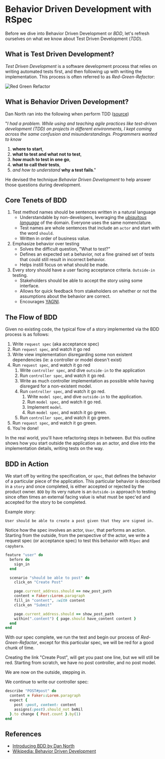 Behavior Driven Development with RSpec
======================================

Before we dive into Behavior Driven Development or *BDD*, let's refresh ourselves on what we know about Test Driven Development (*TDD*).

What is Test Driven Development?
--------------------------------

*Test Driven Development* is a software development process that relies on writing automated tests first, and then following up with writing the implementation. This process is often referred to as *Red-Green-Refactor*:

![Red Green Refactor](http://upload.wikimedia.org/wikipedia/en/9/9c/Test-driven_development.PNG)

What is Behavior Driven Development?
------------------------------------

Dan North ran into the following when perform TDD ([source](http://dannorth.net/introducing-bdd/))

"_I had a problem. While using and teaching agile practices like test-driven development (TDD) on projects in different environments, I kept coming across the same confusion and misunderstandings. 
Programmers wanted to know_

1. **where to start**,
2. **what to test and what not to test**,
3. **how much to test in one go**,
4. **what to call their tests**,
5. _and how to understand_ **why a test fails**."

He devised the technique *Behavior Driven Development* to help answer those questions during development.

Core Tenets of BDD
------------------

1. Test method names should be sentences written in a natural language
    - Understandable by non-developers, leveraging the [_ubiquitous language_](http://domaindrivendesign.org/node/132) of the domain. Everyone uses the same nomenclature.
    - Test names are whole sentences that include an `actor` and start with the word `should`.
    - Written in order of business value.
2. Emphasize behavior over testing
    - Solves the difficult question, "What to test?"
    - Defines an expected set a behavior, not a fine grained set of tests that could still result in incorrect behavior.
    - Helps instill focus on what should be made.
3. Every story should have a user facing acceptance criteria. `Outside-in` testing.
    - Stakeholders should be able to accept the story using some interface.
    - Allows for quick feedback from stakeholders on whether or not the assumptions about the behavior are correct.
    - Encourages [YAGNI](http://en.wikipedia.org/wiki/You_ain%27t_gonna_need_it).

The Flow of BDD
---------------

Given no existing code, the typical flow of a story implemented via the BDD process is as follows:

1. Write `request spec` (aka acceptance spec)
2. Run `request spec`, and watch it go red
3. Write view implementation disregarding some non existent dependencies (ie: a controller or model doesn't exist)
4. Run `request spec`, and watch it go red
    1. Write `controller spec`, and dive `outside-in` to the application
    2. Run `controller spec`, and watch it go red.
    3. Write as much controller implementation as possible while having disregard for a non-existent model.
    4. Run `controller spec`, and watch it go red.
        1. Write `model spec`, and dive `outside-in` to the application.
        2. Run `model spec`, and watch it go red.
        3. Implement `model`.
        4. Run `model spec`, and watch it go green.
    13. Run `controller spec`, and watch it go green.
14. Run `request spec`, and watch it go green.
15. You're done!

In the real world, you'll have refactoring steps in between. But this outline shows how you start outside the application as an actor, and dive into the implementation details, writing tests on the way.

BDD in Action
-------------

We start off by writing the specification, or `spec`, that defines the behavior of a particular piece of the application.
This particular behavior is described in a `story` and once completed, is either accepted or rejected by the product owner.
`BDD` by its very nature is an `Outside-in` approach to testing since often times an external facing value is what must be spec'ed and accepted for the story to be completed.

Example story:

    User should be able to create a post given that they are signed in.

Notice how the spec involves an actor, `User`, that performs an action. 
Starting from the outside, from the perspective of the actor, we write a request spec (or acceptance spec) to test this behavior with `RSpec` and `capybara`.

``` ruby
feature "user" do
  before do
    sign_in
  end

  scenario "should be able to post" do
    click_on "Create Post"

    page.current_address.should == new_post_path
    content = Faker::Lorem.paragraph
    fill_in "content", :with content
    click_on "Submit"

    page.current_address.should == show_post_path
    within(".content") { page.should have_content content }
  end
end
```

With our spec complete, we run the test and begin our process of *Red-Green-Refactor*, except for this particular spec, we will be red for a good chunk of time.

Creating the link "Create Post", will get you past one line, but we will still be red.
Starting from scratch, we have no post controller, and no post model.

We are now on the outside, stepping *in*.

We continue to write our controller spec:

``` ruby
describe "POST#post" do
  content = Faker::Lorem.paragraph
  expect {
    post :post, content: content
    assigns(:post).should_not beNil
  }.to change { Post.count }.by(1)
end
```

References
----------

- [Introducing BDD by Dan North](http://dannorth.net/introducing-bdd/)
- [Wikipedia: Behavior Driven Development](http://en.wikipedia.org/wiki/Behavior_Driven_Development)

